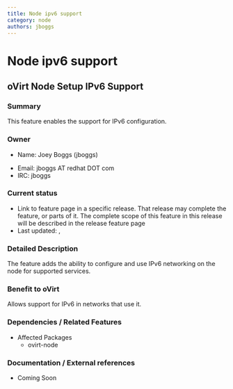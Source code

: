 ```yaml
---
title: Node ipv6 support
category: node
authors: jboggs
---
```


# Node ipv6 support

## oVirt Node Setup IPv6 Support

### Summary

This feature enables the support for IPv6 configuration.

### Owner

*   Name: Joey Boggs (jboggs)

<!-- -->

*   Email: jboggs AT redhat DOT com
*   IRC: jboggs

### Current status

*   Link to feature page in a specific release. That release may complete the feature, or parts of it. The complete scope of this feature in this release will be described in the release feature page
*   Last updated: ,

### Detailed Description

The feature adds the ability to configure and use IPv6 networking on the node for supported services.

### Benefit to oVirt

Allows support for IPv6 in networks that use it.

### Dependencies / Related Features

*   Affected Packages
    -   ovirt-node

### Documentation / External references

*   Coming Soon



